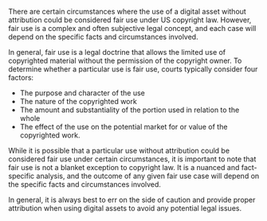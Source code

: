 There are certain circumstances where the use of a digital asset without attribution could be considered fair use under US copyright law. However, fair use is a complex and often subjective legal concept, and each case will depend on the specific facts and circumstances involved.

In general, fair use is a legal doctrine that allows the limited use of copyrighted material without the permission of the copyright owner. To determine whether a particular use is fair use, courts typically consider four factors:

- The purpose and character of the use
- The nature of the copyrighted work
- The amount and substantiality of the portion used in relation to the whole
- The effect of the use on the potential market for or value of the copyrighted work.

While it is possible that a particular use without attribution could be considered fair use under certain circumstances, it is important to note that fair use is not a blanket exception to copyright law. It is a nuanced and fact-specific analysis, and the outcome of any given fair use case will depend on the specific facts and circumstances involved.

In general, it is always best to err on the side of caution and provide proper attribution when using digital assets to avoid any potential legal issues.